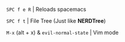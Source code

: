 `SPC f e R` | Reloads spacemacs

`SPC f t` | File Tree (Just like **NERDTree**)

`M-x` (alt + x) & `evil-normal-state` | Vim mode